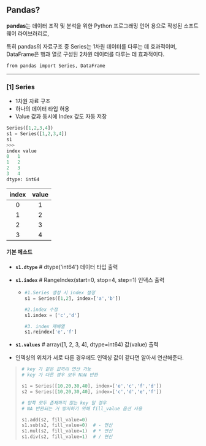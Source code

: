 ## Pandas?

**pandas**는 데이터 조작 및 분석을 위한 Python 프로그래밍 언어 용으로 작성된 소프트웨어 라이브러리로,

특히 pandas의 자료구조 중 Series는 1차원 데이터를 다루는 데 효과적이며, DataFrame은 행과 열로 구성된 2차원 데이터를 다루는 데 효과적이다.

`from pandas import Series, DataFrame` 

---



### [1] Series

- 1차원 자료 구조
- 하나의 데이터 타입 허용
- Value 값과 동시에 Index 값도 자동 저장

```python
Series([1,2,3,4])
s1 = Series([1,2,3,4])
s1
>>>
index value
0	1
1	2
2	3
3	4
dtype: int64
```

 | index | value |
  | :---: | :---: |
  |   0   |   1   |
  |   1   |   2   |
  |   2   |   3   |
  |   3   |   4   |

  

#### 기본 메소드

- **`s1.dtype`**  # dtype('int64') 데이터 타입 출력 

- **`s1.index`**  # RangeIndex(start=0, stop=4, step=1) 인덱스 출력

  - ```python
    #1.Series 생성 시 index 설정
    s1 = Series([1,2], index=['a','b'])
    
    #2.index 수정
    s1.index = ['c','d']
    
    #3. index 재배열
    s1.reindex['e','f']
    ```

- **`s1.values`** # array([1, 2, 3, 4], dtype=int64)  값(value) 출력 



- 인덱싱의 위치가 서로 다른 경우에도 인덱싱 값이 같다면 알아서 연산해준다.

> ```python
> # key 가 같은 값끼리 연산 가능
> # key 가 다른 경우 모두 NaN 반환 
> 
> s1 = Series([10,20,30,40], index=['e','c','f','d'])
> s2 = Series([10,20,30,40], index=['c','d','e','f'])
> ```
>
> ```python
> # 양쪽 모두 존재하지 않는 key 일 경우 
> # NA 반환되는 거 방지하기 위해 fill_value 옵션 사용
> 
> s1.add(s2, fill_value=0)
> s1.sub(s2, fill_value=0)  # - 연산 
> s1.mul(s2, fill_value=1)  # * 연산 
> s1.div(s2, fill_value=1)  # / 연산 
> ```